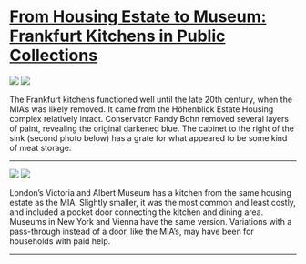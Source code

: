 # [From Housing Estate to Museum: Frankfurt Kitchens in Public Collections](http://artstories.artsmia.org/#/stories/2148)

![](http://cdn.dx.artsmia.org/thumbs/tn_141212_mia329_5043314.jpg)
![](http://cdn.dx.artsmia.org/thumbs/tn_141212_mia329_5043313.jpg)

The Frankfurt kitchens functioned well until the late 20th century, when the MIA’s was likely removed. It came from the Höhenblick Estate Housing complex relatively intact. Conservator Randy Bohn removed several layers of paint, revealing the original darkened blue. The cabinet to the right of the sink (second photo below) has a grate for what appeared to be some kind of meat storage.

---

![](http://cdn.dx.artsmia.org/thumbs/tn_2014_TDX_MIAArtStories_321.jpg)
![](http://cdn.dx.artsmia.org/thumbs/tn_2014_TDX_MIAArtStories_315.jpg)

London’s Victoria and Albert Museum has a kitchen from the same housing estate as the MIA. Slightly smaller, it was the most common and least costly, and included a pocket door connecting the kitchen and dining area. Museums in New York and Vienna have the same version. Variations with a pass-through instead of a door, like the MIA’s, may have been for households with paid help.

---

